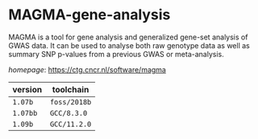 # MAGMA-gene-analysis

MAGMA is a tool for gene analysis and generalized gene-set analysis of GWAS data. It can be used to analyse both raw genotype data as well as summary SNP p-values from a previous  GWAS or meta-analysis.

*homepage*: <https://ctg.cncr.nl/software/magma>

version | toolchain
--------|----------
``1.07b`` | ``foss/2018b``
``1.07bb`` | ``GCC/8.3.0``
``1.09b`` | ``GCC/11.2.0``
